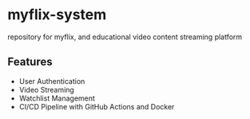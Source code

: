 # myflix-system
repository for myflix, and educational video content streaming platform

## Features
- User Authentication
- Video Streaming
- Watchlist Management
- CI/CD Pipeline with GitHub Actions and Docker
